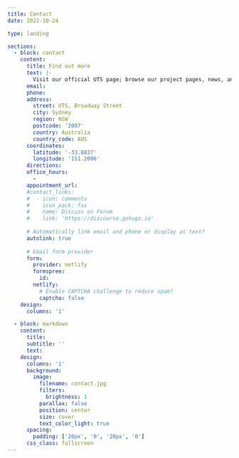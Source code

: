 ```yaml
---
title: Contact
date: 2022-10-24

type: landing

sections:
  - block: contact
    content:
      title: Find out more
      text: |-
        Visit our official UTS page; browse our project pages, news, and authors on this site; or follow us on twitter, linkedin, or youtube.
      email: 
      phone: 
      address:
        street: UTS, Broadway Street
        city: Sydney
        region: NSW
        postcode: '2007'
        country: Australia
        country_code: AUS
      coordinates:
        latitude: '-33.8837'
        longitude: '151.2006'
      directions: 
      office_hours:
        - 
      appointment_url:
      #contact_links:
      #  - icon: comments
      #    icon_pack: fas
      #    name: Discuss on Forum
      #    link: 'https://discourse.gohugo.io'
    
      # Automatically link email and phone or display as text?
      autolink: true
    
      # Email form provider
      form:
        provider: netlify
        formspree:
          id:
        netlify:
          # Enable CAPTCHA challenge to reduce spam?
          captcha: false
    design:
      columns: '1'

  - block: markdown
    content:
      title:
      subtitle: ''
      text:
    design:
      columns: '1'
      background:
        image: 
          filename: contact.jpg
          filters:
            brightness: 1
          parallax: false
          position: center
          size: cover
          text_color_light: true
      spacing:
        padding: ['20px', '0', '20px', '0']
      css_class: fullscreen
---
```

